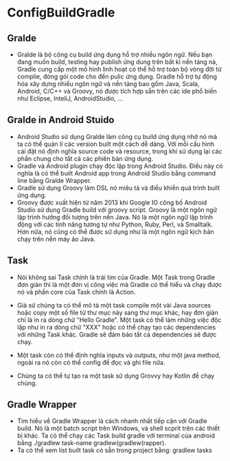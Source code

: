 # ConfigBuildGradle
## Gralde 
- Gralde là bộ công cụ build ứng dụng hỗ trợ nhiều ngôn ngữ. Nếu bạn đang muốn build, testing hay publish ứng dung trên bất kì nền tảng nà, Gradle cung cấp một mô hình linh hoạt có thể hỗ trợ toàn bộ vòng đời từ complie, đóng gói code cho đến pulic ứng dụng. Gradle hỗ trợ tự động hóa xây dựng nhiều ngôn ngữ và nền tảng bao gồm Java, Scala, Android, C/C++ và Groovy, nó được tích hợp sẵn trên các ide phổ biến như Eclipse, InteliJ, AndroidStudio, ...
## Gralde in Android Stuido 
- Android Studio sử dụng Gralde làm công cụ build ứng dụng nhờ nó mà ta có thể quản lí các version built một cách dễ dàng. Với mỗi cấu hình cài đặt nó định nghĩa source code và resource, trong khi sử dụng lại các phần chung cho tất cả các phiên bản ứng dụng.
- Gradle và Android plugin chạy độc lập trong Android Studio. Điều này có nghĩa là có thể built Android app trong Android Studio bằng command line bằng Gralde Wrapper.
- Gradle sử dụng Groovy làm DSL nó miêu tả và điều khiển quá trình built ứng dụng.
- Groovy được xuất hiện từ năm 2013 khi Google IO công bố Android Studio sử dụng Gradle build với groovy script. Groovy là một ngôn ngữ lập trình hướng đối tượng trên nền Java. Nó là một ngôn ngữ lập trình động với các tính năng tương tự như Python, Ruby, Perl, và Smalltalk. Hơn nữa, nó cũng có thể được sử dụng như là một ngôn ngữ kịch bản chạy trên nền máy ảo Java.
## Task
- Nói không sai Task chính là trái tim của Gradle. Một Task trong Gradle đơn giản thì là một đơn vị công việc mà Gradle có thể hiểu và chạy được nó và phần core của Task chính là Action.

- Giả sử chúng ta có thể mô tả một task compile một vài Java sources hoặc copy một số file từ thư mục này sang thư mục khác, hay đơn giản chỉ là in ra dòng chữ "Hello Gradle". Một task có thể làm những việc độc lập như in ra dòng chữ "XXX" hoặc có thể chạy tạo các dependencies với những Task khác. Gradle sẽ đảm bảo tất cả dependencies sẽ được chạy.

- Một task còn có thể định nghĩa inputs và outputs, như một java method, ngoài ra nó còn có thể config để đọc và ghi file nữa.
- Chúng ta có thể tự tạo ra một task sử dụng Grovvy hay Kotlin để chạy chúng. 
## Gradle Wrapper
- Tìm hiểu về Gradle Wrapper là cách nhanh nhất tiếp cận với Gradle build. Nó là một batch script trên Windows, và shell scprit trên các thiết bị khác. Ta có thể chạy các Task build gradle với terminal của android bằng ./gradlew task-name gradlew(gradlew(rapper).
- Ta có thể xem list  built task có sẵn trong project bằng:  gradlew tasks





 
